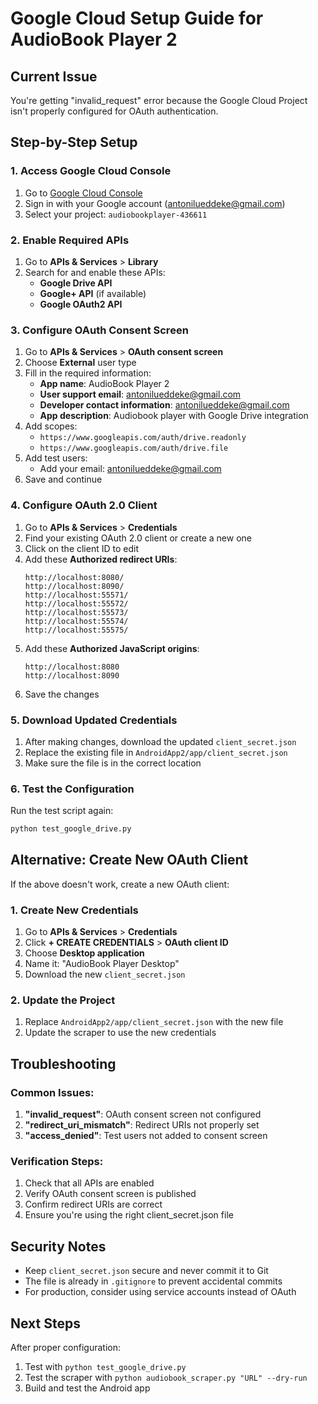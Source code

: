 # Google Cloud Setup Guide for AudioBook Player 2

## Current Issue
You're getting "invalid_request" error because the Google Cloud Project isn't properly configured for OAuth authentication.

## Step-by-Step Setup

### 1. Access Google Cloud Console
1. Go to [Google Cloud Console](https://console.cloud.google.com/)
2. Sign in with your Google account (antonilueddeke@gmail.com)
3. Select your project: `audiobookplayer-436611`

### 2. Enable Required APIs
1. Go to **APIs & Services** > **Library**
2. Search for and enable these APIs:
   - **Google Drive API**
   - **Google+ API** (if available)
   - **Google OAuth2 API**

### 3. Configure OAuth Consent Screen
1. Go to **APIs & Services** > **OAuth consent screen**
2. Choose **External** user type
3. Fill in the required information:
   - **App name**: AudioBook Player 2
   - **User support email**: antonilueddeke@gmail.com
   - **Developer contact information**: antonilueddeke@gmail.com
   - **App description**: Audiobook player with Google Drive integration
4. Add scopes:
   - `https://www.googleapis.com/auth/drive.readonly`
   - `https://www.googleapis.com/auth/drive.file`
5. Add test users:
   - Add your email: antonilueddeke@gmail.com
6. Save and continue

### 4. Configure OAuth 2.0 Client
1. Go to **APIs & Services** > **Credentials**
2. Find your existing OAuth 2.0 client or create a new one
3. Click on the client ID to edit
4. Add these **Authorized redirect URIs**:
   ```
   http://localhost:8080/
   http://localhost:8090/
   http://localhost:55571/
   http://localhost:55572/
   http://localhost:55573/
   http://localhost:55574/
   http://localhost:55575/
   ```
5. Add these **Authorized JavaScript origins**:
   ```
   http://localhost:8080
   http://localhost:8090
   ```
6. Save the changes

### 5. Download Updated Credentials
1. After making changes, download the updated `client_secret.json`
2. Replace the existing file in `AndroidApp2/app/client_secret.json`
3. Make sure the file is in the correct location

### 6. Test the Configuration
Run the test script again:
```bash
python test_google_drive.py
```

## Alternative: Create New OAuth Client

If the above doesn't work, create a new OAuth client:

### 1. Create New Credentials
1. Go to **APIs & Services** > **Credentials**
2. Click **+ CREATE CREDENTIALS** > **OAuth client ID**
3. Choose **Desktop application**
4. Name it: "AudioBook Player Desktop"
5. Download the new `client_secret.json`

### 2. Update the Project
1. Replace `AndroidApp2/app/client_secret.json` with the new file
2. Update the scraper to use the new credentials

## Troubleshooting

### Common Issues:
1. **"invalid_request"**: OAuth consent screen not configured
2. **"redirect_uri_mismatch"**: Redirect URIs not properly set
3. **"access_denied"**: Test users not added to consent screen

### Verification Steps:
1. Check that all APIs are enabled
2. Verify OAuth consent screen is published
3. Confirm redirect URIs are correct
4. Ensure you're using the right client_secret.json file

## Security Notes
- Keep `client_secret.json` secure and never commit it to Git
- The file is already in `.gitignore` to prevent accidental commits
- For production, consider using service accounts instead of OAuth

## Next Steps
After proper configuration:
1. Test with `python test_google_drive.py`
2. Test the scraper with `python audiobook_scraper.py "URL" --dry-run`
3. Build and test the Android app
